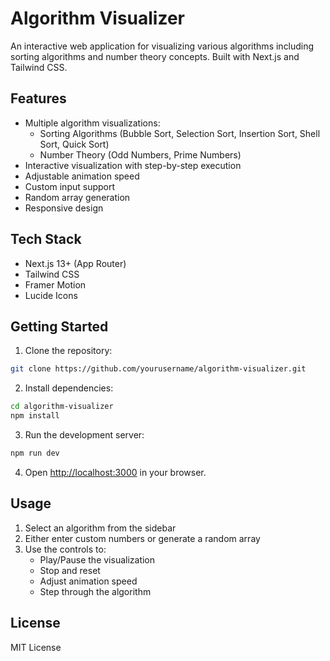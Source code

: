 # Algorithm Visualizer

An interactive web application for visualizing various algorithms including sorting algorithms and number theory concepts. Built with Next.js and Tailwind CSS.

## Features

- Multiple algorithm visualizations:
  - Sorting Algorithms (Bubble Sort, Selection Sort, Insertion Sort, Shell Sort, Quick Sort)
  - Number Theory (Odd Numbers, Prime Numbers)
- Interactive visualization with step-by-step execution
- Adjustable animation speed
- Custom input support
- Random array generation
- Responsive design

## Tech Stack

- Next.js 13+ (App Router)
- Tailwind CSS
- Framer Motion
- Lucide Icons

## Getting Started

1. Clone the repository:
```bash
git clone https://github.com/yourusername/algorithm-visualizer.git
```

2. Install dependencies:
```bash
cd algorithm-visualizer
npm install
```

3. Run the development server:
```bash
npm run dev
```

4. Open [http://localhost:3000](http://localhost:3000) in your browser.

## Usage

1. Select an algorithm from the sidebar
2. Either enter custom numbers or generate a random array
3. Use the controls to:
   - Play/Pause the visualization
   - Stop and reset
   - Adjust animation speed
   - Step through the algorithm

## License

MIT License